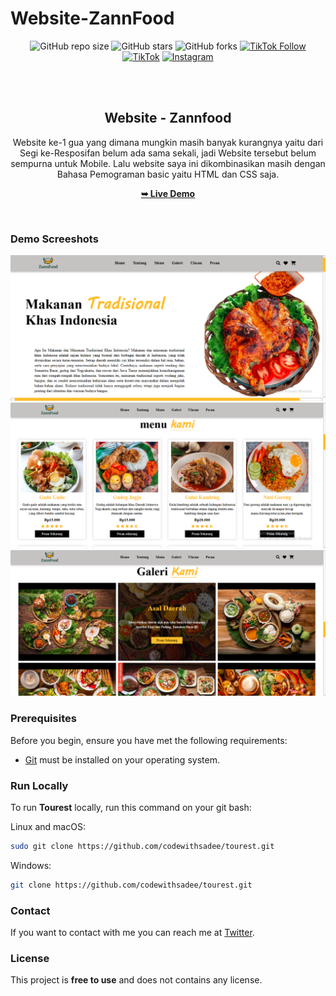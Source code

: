 # Website-ZannFood
<div align="center">
  
  ![GitHub repo size](https://img.shields.io/github/repo-size/codewithsadee/tourest)
  ![GitHub stars](https://img.shields.io/github/stars/codewithsadee/tourest?style=social)
  ![GitHub forks](https://img.shields.io/github/forks/codewithsadee/tourest?style=social)
  [![TikTok Follow](https://img.shields.io/badge/TikTok-Follow%20%40zannopz-black?logo=tiktok&style=social)](https://www.tiktok.com/@zannopz?is_from_webapp=1&sender_device=pc)
  [![TikTok](https://img.shields.io/badge/TikTok-%40zannopz-000000?style=for-the-badge&logo=tiktok&logoColor=white)](https://www.tiktok.com/@zannopz?is_from_webapp=1&sender_device=pc)
[![Instagram](https://img.shields.io/badge/Instagram-%40zann__opz-E4405F?style=for-the-badge&logo=instagram&logoColor=white)](https://www.instagram.com/zann_opz/)

  <br />
  <br />

  <h2 align="center">Website - Zannfood</h2>

  Website ke-1 gua yang dimana mungkin masih banyak kurangnya yaitu dari Segi ke-Resposifan belum ada sama sekali, 
  jadi Website tersebut belum sempurna untuk Mobile.
  Lalu website saya ini dikombinasikan masih dengan Bahasa Pemograman basic yaitu HTML dan CSS saja.

  <a href="https://zannopz.github.io/Website-ZannFood/"><strong>➥ Live Demo</strong></a>

</div>

<br />

### Demo Screeshots

![Tourest Desktop Demo](./PNG/zannfood1.png "Desktop Demo")
![Tourest Desktop Demo](./PNG/zannfood2.png "Desktop Demo")
![Tourest Desktop Demo](./PNG/zannfood3.png "Desktop Demo")

### Prerequisites

Before you begin, ensure you have met the following requirements:

* [Git](https://git-scm.com/downloads "Download Git") must be installed on your operating system.

### Run Locally

To run **Tourest** locally, run this command on your git bash:

Linux and macOS:

```bash
sudo git clone https://github.com/codewithsadee/tourest.git
```

Windows:

```bash
git clone https://github.com/codewithsadee/tourest.git
```

### Contact

If you want to contact with me you can reach me at [Twitter](https://www.twitter.com/codewithsadee).

### License

This project is **free to use** and does not contains any license.
